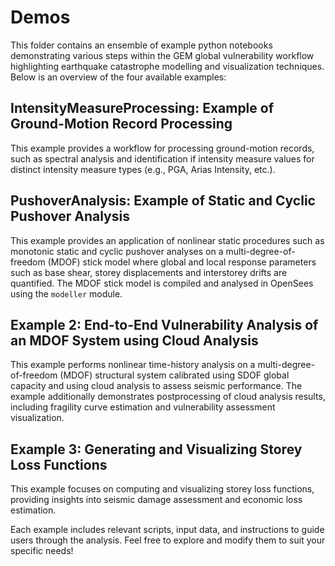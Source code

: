 # Demos

This folder contains an ensemble of example python notebooks demonstrating various steps within the GEM global vulnerability workflow highlighting earthquake catastrophe modelling and visualization techniques. Below is an overview of the four available examples:

## IntensityMeasureProcessing:  Example of Ground-Motion Record Processing
This example provides a workflow for processing ground-motion records, such as spectral analysis and identification if intensity measure values for distinct intensity measure types (e.g., PGA, Arias Intensity, etc.).

## PushoverAnalysis: Example of Static and Cyclic Pushover Analysis
This example provides an application of nonlinear static procedures such as monotonic static and cyclic pushover analyses on a multi-degree-of-freedom (MDOF) stick model where global and local response parameters such as base shear, storey displacements and interstorey drifts are quantified.
The MDOF stick model is compiled and analysed in OpenSees using the `modeller` module.

## Example 2: End-to-End Vulnerability Analysis of an MDOF System using Cloud Analysis
This example performs nonlinear time-history analysis on a multi-degree-of-freedom (MDOF) structural system calibrated using SDOF global capacity and using cloud analysis to assess seismic performance. The example additionally demonstrates postprocessing of cloud analysis results, including fragility curve estimation and vulnerability assessment visualization.

## Example 3: Generating and Visualizing Storey Loss Functions
This example focuses on computing and visualizing storey loss functions, providing insights into seismic damage assessment and economic loss estimation.

Each example includes relevant scripts, input data, and instructions to guide users through the analysis. Feel free to explore and modify them to suit your specific needs!
